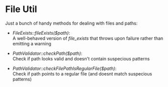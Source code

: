 # File Util

Just a bunch of handy methods for dealing with files and paths:


- *FileExists::fileExists($path)*:\
A well-behaved version of *file_exists* that throws upon failure rather than emitting a warning

- *PathValidator::checkPath($path)*:\
Check if path looks valid and doesn't contain suspecious patterns

- *PathValidator::checkFilePathIsRegularFile($path)*:\
Check if path points to a regular file (and doesnt match suspecious patterns)
